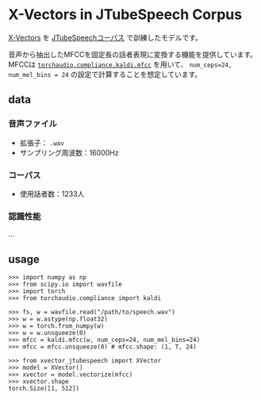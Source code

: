 # X-Vectors in JTubeSpeech Corpus

[X-Vectors](https://www.danielpovey.com/files/2018_icassp_xvectors.pdf) を [JTubeSpeechコーパス](https://github.com/sarulab-speech/jtubespeech) で訓練したモデルです。

音声から抽出したMFCCを固定長の話者表現に変換する機能を提供しています。
MFCCは [`torchaudio.compliance.kaldi.mfcc`](https://pytorch.org/audio/stable/compliance.kaldi.html#mfcc) を用いて、
`num_ceps=24, num_mel_bins = 24` の設定で計算することを想定しています。

## data

### 音声ファイル

* 拡張子： `.wav`
* サンプリング周波数：16000Hz

### コーパス

* 使用話者数：1233人

### 認識性能

...

## usage

```
>>> import numpy as np
>>> from scipy.io import wavfile
>>> import torch
>>> from torchaudio.compliance import kaldi

>>> fs, w = wavfile.read("/path/to/speech.wav")
>>> w = w.astype(np.float32)
>>> w = torch.from_numpy(w)
>>> w = w.unsqueeze(0)
>>> mfcc = kaldi.mfcc(w, num_ceps=24, num_mel_bins=24)
>>> mfcc = mfcc.unsqueeze(0) # mfcc.shape: (1, T, 24)

>>> from xvector_jtubespeech import XVector
>>> model = XVector()
>>> xvector = model.vectorize(mfcc)
>>> xvector.shape
torch.Size([1, 512])
```
